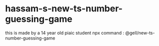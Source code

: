 # hassam-s-new-ts-number-guessing-game
this is made by a 14 year old piaic student
npx command : @gell/new-ts-number-guessing-game
